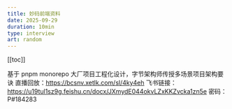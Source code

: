 ```yaml
---
title: 妙码前端资料
date: 2025-09-29
duration: 10min
type: interview
art: random
---
```



[[toc]]

基于 pnpm monorepo 大厂项目工程化设计，字节架构师传授多场景项目架构要诀
直播回放：https://bcsnv.xetlk.com/sl/4ky4eh
飞书链接：https://u19tul1sz9g.feishu.cn/docx/JXmydE044okvLZxKKZvcka1zn5e   密码：P#184283

